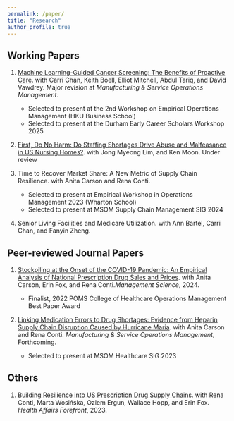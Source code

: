 ```yaml
---
permalink: /paper/
title: "Research"
author_profile: true
---
```

## Working Papers

1. [Machine Learning-Guided Cancer Screening: The Benefits of Proactive Care](https://papers.ssrn.com/sol3/papers.cfm?abstract_id=4959547). with Carri Chan, Keith Boell, Elliot Mitchell, Abdul Tariq, and David Vawdrey. Major revision at _Manufacturing & Service Operations Management_.
   - Selected to present at the 2nd Workshop on Empirical Operations Management (HKU Business School)
   - Selected to present at the Durham Early Career Scholars Workshop 2025

2. [First, Do No Harm: Do Staffing Shortages Drive Abuse and Malfeasance in US Nursing Homes?](https://papers.ssrn.com/sol3/papers.cfm?abstract_id=5028515). with Jong Myeong Lim, and Ken Moon. Under review

3. Time to Recover Market Share: A New Metric of Supply Chain Resilience. with Anita Carson and Rena Conti.
   - Selected to present at Empirical Workshop in Operations Management 2023 (Wharton School)
   - Selected to present at MSOM Supply Chain Management SIG 2024

4. Senior Living Facilities and Medicare Utilization. with Ann Bartel, Carri Chan, and Fanyin Zheng.

## Peer-reviewed Journal Papers

1. [Stockpiling at the Onset of the COVID-19 Pandemic: An Empirical Analysis of National Prescription Drug Sales and Prices](https://pubsonline.informs.org/doi/full/10.1287/mnsc.2021.04150). with Anita Carson, Erin Fox, and Rena Conti._Management Science_, 2024.
   - Finalist, 2022 POMS College of Healthcare Operations Management Best Paper Award

2. [Linking Medication Errors to Drug Shortages: Evidence from Heparin Supply Chain Disruption Caused by Hurricane Maria](https://papers.ssrn.com/sol3/papers.cfm?abstract_id=4472407). with Anita Carson and Rena Conti. _Manufacturing & Service Operations Management_, Forthcoming.
   - Selected to present at MSOM Healthcare SIG 2023

## Others
1. [Building Resilience into US Prescription Drug Supply Chains](https://www.healthaffairs.org/content/forefront/building-resilience-into-us-prescription-drug-supply-chains). with Rena Conti, Marta Wosińska, Ozlem Ergun, Wallace Hopp, and Erin Fox. _Health Affairs Forefront_, 2023.
    
